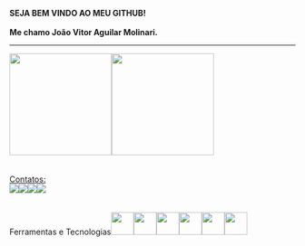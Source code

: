 <strong>SEJA BEM VINDO AO MEU GITHUB!</strong>
<br>
<br>
<strong> Me chamo João Vitor Aguilar Molinari. </strong>
<hr>

<div><a href="https://github.com/joaomolinari"><img height="180em" src="https://github-readme-stats.vercel.app/api/top-langs/?username=joaomolinari&layout=compact&langs_count=7&theme=dracula"/><img height="180em" src="https://github-readme-stats.vercel.app/api?username=joaomolinari&show_icons=true&theme=dracula&include_all_commits=true&count_private=true"/></div>
 <br>
 <br>
Contatos:<div><a href="https://www.youtube.com/seu-canal-youtube-aqui" target="_blank"><img src="https://img.shields.io/badge/YouTube-FF0000?style=for-the-badge&logo=youtube&logoColor=white" target="_blank"></a><a href="https://instagram.com/seu-usuário-instagram-aqui" target="_blank"><img src="https://img.shields.io/badge/-Instagram-%23E4405F?style=for-the-badge&logo=instagram&logoColor=white" target="_blank"></a><a href = "https://mail.google.com/mail/u/1/#inbox"><img src="https://img.shields.io/badge/Gmail-D14836?style=for-the-badge&logo=gmail&logoColor=white" target="_blank"></a><a href="https://www.linkedin.com/in/jo%C3%A3o-vitor-a-molinari-1b7350212/" target="_blank"><img src="https://img.shields.io/badge/-LinkedIn-%230077B5?style=for-the-badge&logo=linkedin&logoColor=white" target="_blank"></a>   </div>
 <br>
 <br>
Ferramentas e Tecnologias<img src="https://cdn.jsdelivr.net/gh/devicons/devicon/icons/git/git-original.svg" width="40" height="40"/><img src="https://cdn.jsdelivr.net/gh/devicons/devicon/icons/html5/html5-original.svg" width="40" height="40"/><img src="https://cdn.jsdelivr.net/gh/devicons/devicon/icons/css3/css3-original-wordmark.svg" width="40" height="40"/><img src="https://cdn.jsdelivr.net/gh/devicons/devicon/icons/javascript/javascript-original.svg" width="40" height="40"/><img src="https://cdn.jsdelivr.net/gh/devicons/devicon/icons/react/react-original-wordmark.svg" width="40" height="40"/><img src="https://cdn.jsdelivr.net/gh/devicons/devicon/icons/bootstrap/bootstrap-original-wordmark.svg" width="40" height="40"/>
